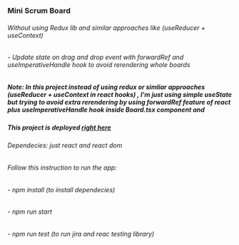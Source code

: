 ### Mini Scrum Board

###### Without using Redux lib and similar approaches like (useReducer + useContext)

###### - Update state on drag and drop event with forwardRef and useImperativeHandle hook to avoid rerendering whole boards

##### Note: In this project instead of using redux or simliar approaches (useReducer + useContext in react hooks) , I'm just using simple useState but trying to avoid extra rerendering by using forwardRef feature of react plus useImperativeHandle hook inside Board.tsx component and

##### This project is deployed [right here](https://mahyarek.surge.sh/)

###### Dependecies: just react and react dom

###### Follow this instruction to run the app:

###### - npm install (to install dependecies)

###### - npm run start

###### - npm run test (to run jira and reac testing library)
